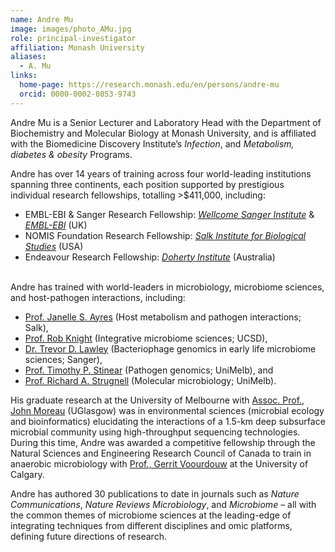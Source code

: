 ```yaml
---
name: Andre Mu
image: images/photo_AMu.jpg
role: principal-investigator
affiliation: Monash University
aliases:
  - A. Mu
links:
  home-page: https://research.monash.edu/en/persons/andre-mu
  orcid: 0000-0002-0853-9743
---
```


Andre Mu is a Senior Lecturer and Laboratory Head with the Department of Biochemistry and Molecular Biology at Monash University, and is affiliated with the Biomedicine Discovery Institute’s *Infection*, and *Metabolism, diabetes & obesity* Programs. 

Andre has over 14 years of training across four world-leading institutions spanning three continents, each position supported by prestigious individual research fellowships, totalling >$411,000, including:
- EMBL-EBI & Sanger Research Fellowship: [*Wellcome Sanger Institute*](https://www.sanger.ac.uk) & [*EMBL-EBI*](https://www.ebi.ac.uk) (UK)<br/>
- NOMIS Foundation Research Fellowship: [*Salk Institute for Biological Studies*](https://www.salk.edu) (USA)<br/>
- Endeavour Research Fellowship: [*Doherty Institute*](https://www.doherty.edu.au) (Australia)<br/><br/>

Andre has trained with world-leaders in microbiology, microbiome sciences, and host-pathogen interactions, including:<br/>
- [Prof. Janelle S. Ayres](https://www.salk.edu/scientist/janelle-ayres/) (Host metabolism and pathogen interactions; Salk),<br/>
- [Prof. Rob Knight](https://knightlab.ucsd.edu/wordpress/?page_id=47) (Integrative microbiome sciences; UCSD),<br/>
- [Dr. Trevor D. Lawley](https://www.sanger.ac.uk/person/lawley-trevor/) (Bacteriophage genomics in early life microbiome sciences; Sanger),<br/>
- [Prof. Timothy P. Stinear](https://www.doherty.edu.au/people/tim-stinear) (Pathogen genomics; UniMelb), and<br/>
- [Prof. Richard A. Strugnell](https://www.doherty.edu.au/people/professor-richard-dick-strugnell) (Molecular microbiology; UniMelb).<br/>

His graduate research at the University of Melbourne with [Assoc. Prof., John Moreau](https://www.gla.ac.uk/schools/ges/staff/johnmoreau/) (UGlasgow) was in environmental sciences (microbial ecology and bioinformatics) elucidating the interactions of a 1.5-km deep subsurface microbial community using high-throughput sequencing technologies. During this time, Andre was awarded a competitive fellowship through the Natural Sciences and Engineering Research Council of Canada to train in anaerobic microbiology with [Prof., Gerrit Voourdouw](https://profiles.ucalgary.ca/gerrit-voordouw) at the University of Calgary. 

Andre has authored 30 publications to date in journals such as *Nature Communications*, *Nature Reviews Microbiology*, and *Microbiome* – all with the common themes of microbiome sciences at the leading-edge of integrating techniques from different disciplines and omic platforms, defining future directions of research. 

